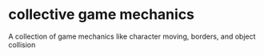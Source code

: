 # collective game mechanics
 A collection of game mechanics like character moving, borders, and object collision
